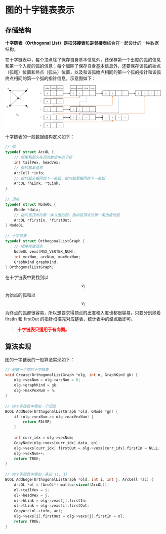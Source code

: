 # 图的十字链表表示

## 存储结构

**十字链表（Orthogonal List）**是把**邻接表**和**逆邻接表**结合在一起设计的一种数据结构。

在十字链表中，每个顶点除了保存自身基本信息外，还保存第一个出度的弧的信息和第一个入度的弧的信息；每个弧除了保存自身基本信息外，还要保存该弧的始点（弧尾）位置和终点（弧头）位置，以及和该弧始点相同的第一个弧的指针和该弧终点相同的第一个弧的指针信息。示意图如下：

![](./images/图的十字链表.png)

十字链表的一般数据结构定义如下：

```c
// 弧
typedef struct ArcOL {
    // 弧尾和弧头在顶点数组中的下标
    int tailVex, headVex;
    // 弧的基本信息
    ArcCell *info;
    // 指向弧头相同的下一条弧，指向弧尾相同的下一条弧
    ArcOL *hLink, *tLink;
}

// 顶点
typedef struct NodeOL {
    GNode *data;
    // 指向该顶点的第一条入度的弧，指向该顶点的第一条出度的弧
    ArcOL *firstIn, *firstOut;
} NodeOL;

// 十字链表
typedef struct OrthogonalListGraph {
    // 顺序存放顶点
    NodeOL vexs[MAX_VERTEX_NUM];
    int vexNum, arcNum, maxVexNum;
    GraphKind graphKind;
} OrthogonalListGraph;
```

在十字链表中要找到以 $$v_i$$ 为始点的弧和以 $$v_i$$ 为终点的弧都很容易，所以想要求得顶点的出度和入度也都很容易，只要分别顺着 firstIn 和 firstOut 的指针扫描完对应链表，统计表中的结点数即可。

> **<font color="red">十字链表只适用于有向图。</font>**

## 算法实现

图的十字链表的一般算法实现如下：

```c
// 创建一个空的十字链表
void Create(OrthogonalListGraph *olg, int n, GraphKind gk) {
    olg->vexNum = olg->arcNum = 0;
    olg->graphKind = gk;
    olg->maxVexNum = n;
}

// 向十字链表中增加一个顶点
BOOL AddNode(OrthogonalListGraph *old, GNode *gn) {
    if (olg->vexNum >= olg->maxVexNum) {
        return FALSE;
    }
    
    int curr_idx = olg->vexNum;
    CopyNode(olg->vexs[curr_idx].data, gn);
    olg->vexs[curr_idx].firstOut = olg->vexs[curr_idx].firstIn = NULL;
    olg->vexNum++;
    return TRUE;
}

// 向十字链表中增加一条边 (i, j)
BOOL AddEdge(OrthogonalListGraph *old, int i, int j, ArcCell *ac) {
    ArcOL *ol = (ArcOL*) malloc(sizeof(ArcOL));
    ol->tailVex = i;
    ol->headVex = j;
    ol->hLink = olg->vexs[j].firstIn;
    ol->tLink = olg->vexs[i].firstOut;
    CopyArc(ol->info, ac);
    olg->vexs[i].firstOut = olg->vexs[j].firstIn = ol;
    return TRUE;
}
```
